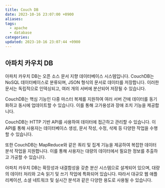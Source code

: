 ```yaml
---
title: Couch DB
date: 2023-10-16 23:07:00 +0900
aliases: 
tags:
  - apache
  - database
categories: 
updated: 2023-10-16 23:07:44 +0900
---
```


## 아파치 카우치 DB

아파치 카우치 DB는 오픈 소스 문서 지향 데이터베이스 시스템입니다. CouchDB는 NoSQL 데이터베이스로 분류되며, JSON 형식의 문서로 데이터를 저장합니다. 이러한 문서는 독립적으로 인덱싱되고, 여러 개의 서버에 분산되어 저장될 수 있습니다.

CouchDB는 핵심 기능인 다중 마스터 복제를 지원하여 여러 서버 간에 데이터를 동기화하고 동시에 업데이트할 수 있습니다. 이를 통해 고가용성과 장애 조치 기능을 제공합니다.

CouchDB는 HTTP 기반 API를 사용하여 데이터에 접근하고 관리할 수 있습니다. 이 API를 통해 사용자는 데이터베이스 생성, 문서 작성, 수정, 삭제 등 다양한 작업을 수행할 수 있습니다.

또한 CouchDB는 MapReduce와 같은 쿼리 및 집계 기능을 제공하여 복잡한 데이터 분석 작업을 지원합니다. 이를 통해 사용자는 대량의 데이터에서 필요한 정보를 추출하고 가공할 수 있습니다.

아파치 카우치 DB는 확장성과 내결함성을 갖춘 분산 시스템으로 설계되어 있으며, 대량의 데이터 처리와 고속 읽기 및 쓰기 작업에 특화되어 있습니다. 따라서 대규모 웹 애플리케이션, 소셜 네트워크 및 실시간 분석과 같은 다양한 용도로 사용될 수 있습니다.
